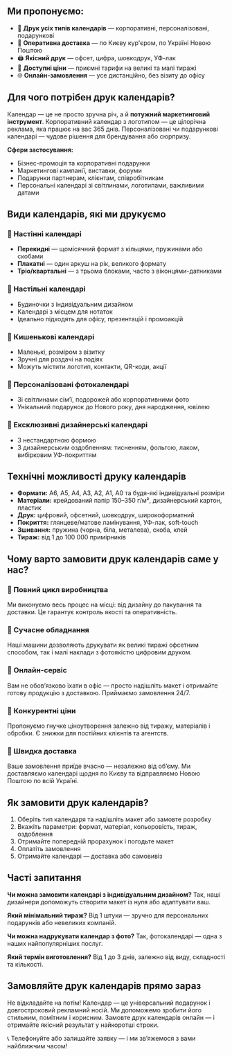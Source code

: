## Ми пропонуємо:

* 📅 **Друк усіх типів календарів** — корпоративні, персоналізовані, подарункові
* 🚚 **Оперативна доставка** — по Києву кур'єром, по Україні Новою Поштою
* 🖨️ **Якісний друк** — офсет, цифра, шовкодрук, УФ-лак
* 💸 **Доступні ціни** — приємні тарифи на великі та малі тиражі
* 🌐 **Онлайн-замовлення** — усе дистанційно, без візиту до офісу

## Для чого потрібен друк календарів?

Календар — це не просто зручна річ, а й **потужний маркетинговий інструмент**. Корпоративний календар з логотипом — це цілорічна реклама, яка працює на вас 365 днів. Персоналізовані чи подарункові календарі — чудове рішення для брендування або сюрпризу.

**Сфери застосування:**

* Бізнес-промоція та корпоративні подарунки
* Маркетингові кампанії, виставки, форуми
* Подарунки партнерам, клієнтам, співробітникам
* Персональні календарі зі світлинами, логотипами, важливими датами

## Види календарів, які ми друкуємо

### 📌 Настінні календарі

* **Перекидні** — щомісячний формат з кільцями, пружинами або скобами
* **Плакатні** — один аркуш на рік, великого формату
* **Тріо/квартальні** — з трьома блоками, часто з віконцями-датниками

### 📌 Настільні календарі

* Будиночки з індивідуальним дизайном
* Календарі з місцем для нотаток
* Ідеально підходять для офісу, презентацій і промоакцій

### 📌 Кишенькові календарі

* Маленькі, розміром з візитку
* Зручні для роздачі на подіях
* Можуть містити логотип, контакти, QR-коди, акції

### 📌 Персоналізовані фотокалендарі

* Зі світлинами сім’ї, подорожей або корпоративними фото
* Унікальний подарунок до Нового року, дня народження, ювілею

### 📌 Ексклюзивні дизайнерські календарі

* З нестандартною формою
* З дизайнерським оздобленням: тисненням, фольгою, лаком, вибірковим УФ-покриттям

## Технічні можливості друку календарів

* **Формати:** A6, A5, A4, A3, A2, А1, А0 та будя-які індивідуальні розміри
* **Матеріали:** крейдований папір 150–350 г/м², дизайнерський картон, пластик
* **Друк:** цифровий, офсетний, шовкодрук, широкоформатний
* **Покриття:** глянцеве/матове ламінування, УФ-лак, soft-touch
* **Зшивання:** пружина (чорна, біла, металева), скоба, клей
* **Тираж:** від 1 до 100 000 примірників

## Чому варто замовити друк календарів саме у нас?

### 🔹 Повний цикл виробництва

Ми виконуємо весь процес на місці: від дизайну до пакування та доставки. Це гарантує контроль якості та оперативність.

### 🔹 Сучасне обладнання

Наші машини дозволяють друкувати як великі тиражі офсетним способом, так і малі наклади з фотоякістю цифровим друком.

### 🔹 Онлайн-сервіс

Вам не обов’язково їхати в офіс — просто надішліть макет і отримайте готову продукцію з доставкою. Приймаємо замовлення 24/7.

### 🔹 Конкурентні ціни

Пропонуємо гнучке ціноутворення залежно від тиражу, матеріалів і обробки. Є знижки для постійних клієнтів та агентств.

### 🔹 Швидка доставка

Ваше замовлення приїде вчасно — незалежно від об’єму. Ми доставляємо календарі щодня по Києву та відправляємо Новою Поштою по всій Україні.

## Як замовити друк календарів?

1. Оберіть тип календаря та надішліть макет або замовте розробку
2. Вкажіть параметри: формат, матеріал, кольоровість, тираж, оздоблення
3. Отримайте попередній прорахунок і погодьте макет
4. Оплатіть замовлення
5. Отримайте календарі — доставка або самовивіз

## Часті запитання

**Чи можна замовити календарі з індивідуальним дизайном?**
Так, наші дизайнери допоможуть створити макет із нуля або адаптувати ваш.

**Який мінімальний тираж?**
Від 1 штуки — зручно для персональних подарунків або невеликих компаній.

**Чи можна надрукувати календар з фото?**
Так, фотокалендарі — одна з наших найпопулярніших послуг.

**Який термін виготовлення?**
Від 1 до 3 днів, залежно від виду, складності та кількості.

## Замовляйте друк календарів прямо зараз

Не відкладайте на потім! Календар — це універсальний подарунок і довгостроковий рекламний носій. Ми допоможемо зробити його стильним, помітним і корисним. Замовте друк календарів онлайн — і отримайте якісний результат у найкоротші строки.

📞 Телефонуйте або залишайте заявку — і ми зв’яжемося з вами найближчим часом!